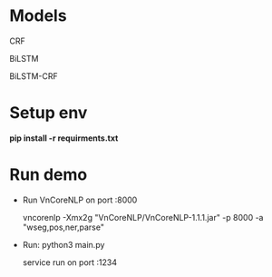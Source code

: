 # Models
CRF

BiLSTM

BiLSTM-CRF

# Setup env
**pip install -r requirments.txt**

# Run demo
- Run VnCoreNLP on port :8000
  
  vncorenlp -Xmx2g "VnCoreNLP/VnCoreNLP-1.1.1.jar" -p 8000 -a "wseg,pos,ner,parse"
- Run: python3 main.py

  service run on port :1234
